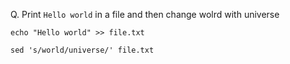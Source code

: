 
Q. Print `Hello world` in a file and then change wolrd with universe
```
echo "Hello world" >> file.txt

sed 's/world/universe/' file.txt
```
